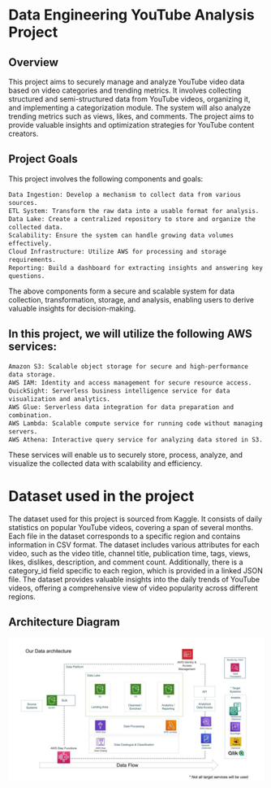 # Data Engineering YouTube Analysis Project

## Overview

This project aims to securely manage and analyze YouTube video data based on video categories and trending metrics. It involves collecting structured and semi-structured data from YouTube videos, organizing it, and implementing a categorization module. The system will also analyze trending metrics such as views, likes, and comments. The project aims to provide valuable insights and optimization strategies for YouTube content creators.

## Project Goals

This project involves the following components and goals:

    Data Ingestion: Develop a mechanism to collect data from various sources.
    ETL System: Transform the raw data into a usable format for analysis.
    Data Lake: Create a centralized repository to store and organize the collected data.
    Scalability: Ensure the system can handle growing data volumes effectively.
    Cloud Infrastructure: Utilize AWS for processing and storage requirements.
    Reporting: Build a dashboard for extracting insights and answering key questions.

The above components form a secure and scalable system for data collection, transformation, storage, and analysis, enabling users to derive valuable insights for decision-making.

## In this project, we will utilize the following AWS services:

    Amazon S3: Scalable object storage for secure and high-performance data storage.
    AWS IAM: Identity and access management for secure resource access.
    QuickSight: Serverless business intelligence service for data visualization and analytics.
    AWS Glue: Serverless data integration for data preparation and combination.
    AWS Lambda: Scalable compute service for running code without managing servers.
    AWS Athena: Interactive query service for analyzing data stored in S3.

These services will enable us to securely store, process, analyze, and visualize the collected data with scalability and efficiency.

# Dataset used in the project

The dataset used for this project is sourced from Kaggle. It consists of daily statistics on popular YouTube videos, covering a span of several months. Each file in the dataset corresponds to a specific region and contains information in CSV format. The dataset includes various attributes for each video, such as the video title, channel title, publication time, tags, views, likes, dislikes, description, and comment count. Additionally, there is a category_id field specific to each region, which is provided in a linked JSON file. The dataset provides valuable insights into the daily trends of YouTube videos, offering a comprehensive view of video popularity across different regions.


## Architecture Diagram
<img src="architecture.jpeg">
